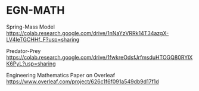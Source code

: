 # EGN-MATH


Spring-Mass Model
https://colab.research.google.com/drive/1nNaYzVRRk14T34azgX-LV4IeTGCHHf_F?usp=sharing

Predator-Prey
https://colab.research.google.com/drive/1fwkreOdsfJrfmsduHTOGQ80RYlXK6PyL?usp=sharing

Engineering Mathematics Paper on Overleaf
https://www.overleaf.com/project/626c1f6f091a549db9d17f1d
